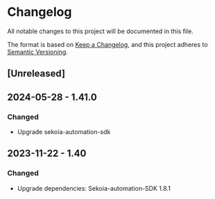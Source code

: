 # Changelog

All notable changes to this project will be documented in this file.

The format is based on [Keep a Changelog](https://keepachangelog.com/en/1.0.0/),
and this project adheres to [Semantic Versioning](https://semver.org/spec/v2.0.0.html).

## [Unreleased]

## 2024-05-28 - 1.41.0

### Changed

- Upgrade sekoia-automation-sdk

## 2023-11-22 - 1.40

### Changed

- Upgrade dependencies: Sekoia-automation-SDK 1.8.1
